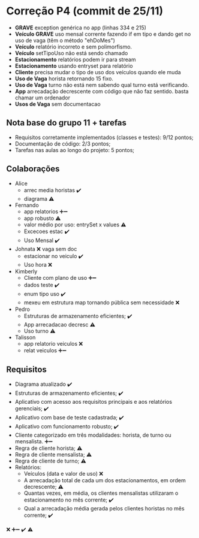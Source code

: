 # Correção P4 (commit de 25/11)

  - **GRAVE** exception genérica no app (linhas 334 e 215)
  - **Veículo GRAVE** uso mensal corrente fazendo if em tipo e dando get no uso de vaga (têm o método "ehDoMes")
  - **Veículo** relatório incorreto e sem polimorfismo.
  - **Veículo** setTipoUso não está sendo chamado
  - **Estacionamento** relatórios podem ir para stream
  - **Estacionamento** usando entryset para relatório
  - **Cliente** precisa mudar o tipo de uso dos veículos quando ele muda
  - **Uso de Vaga** horista retornando 15 fixo.
  - **Uso de Vaga** turno não está nem sabendo qual turno está verificando.
  - **App** arrecadação decrescente com código que não faz sentido. basta chamar um ordenador
  - **Usos de Vaga** sem documentacao

## Nota base do grupo 11 + tarefas

  - Requisitos corretamente implementados (classes e testes): 9/12 pontos;
  - Documentação de código: 2/3 pontos;
  - Tarefas nas aulas ao longo do projeto: 5 pontos;
  

## Colaborações
  - Alice
    - arrec media horistas ✔️
    - diagrama ⚠️
  - Fernando 
    - app relatorios ➕➖
    - app robusto ⚠️
    - valor médio por uso: entrySet x values ⚠️
    - Excecoes estac ✔️
    - Uso Mensal ✔️
  - Johnata ❌ vaga sem doc
    - estacionar no veiculo ✔️
    - Uso hora ❌
  - Kimberly
    - Cliente com plano de uso ➕➖
    - dados teste ✔️
    - enum tipo uso ✔️
    - mexeu em estrutura map tornando pública sem necessidade ❌
  - Pedro
    - Estruturas de armazenamento eficientes; ✔️
    - App arrecadacao decresc ⚠️
    - Uso turno ⚠️
  - Talisson
    - app relatorio veiculos ❌
    - relat veiculos ➕➖
	
    

## Requisitos
  - Diagrama atualizado ✔️
  - Estruturas de armazenamento eficientes; ✔️
  - Aplicativo com acesso aos requisitos principais e aos relatórios gerenciais; ✔️
  - Aplicativo com base de teste cadastrada; ✔️
  - Aplicativo com funcionamento robusto; ✔️
  - Cliente categorizado em três modalidades: horista, de turno ou mensalista. ➕➖
  - Regra de cliente horista; ⚠️
  - Regra de cliente mensalista; ⚠️
  - Regra de cliente de turno; ⚠️
  - Relatórios:
    - Veículos (data e valor de uso) ❌
    - A arrecadação total de cada um dos estacionamentos, em ordem decrescente; ⚠️
    - Quantas vezes, em média, os clientes mensalistas utilizaram o estacionamento no mês corrente; ✔️
    - Qual a arrecadação média gerada pelos clientes horistas no mês corrente; ✔️

❌
➕➖
✔️
⚠️